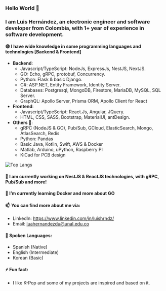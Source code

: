 ### Hello World 👋

### I am Luis Hernández, an electronic engineer and software developer from Colombia, with 1+ year of experience in software development.

 

#### 😄 I have wide knowledge in some programming languages and technologies [Backend & Frontend]
 - **Backend**:
	 - Javascript/TypeScript: NodeJs, ExpressJs, NestJS, NextJS.
	 - GO: Echo, gRPC, protobuf, Concurrency.
	 - Python: Flask & basic Django.
	 - C#: ASP.NET, Entity Framework, Identity Server.
	 - Databases: Postgresql, MongoDB, Firestore, MariaDB, MySQL, SQL Server.
	 - GraphQL: Apollo Server, Prisma ORM, Apollo Client for React
 - **Frontend**:
	 - Javascript/TypeScript: React.Js, Angular, JQuery.
	 - HTML, CSS, SASS, Bootstrap, MaterialUI, antDesign.
 - **Others 🤔**:
 	- gRPC (NodeJS & GO), Pub/Sub, GCloud, ElasticSearch, Mongo, AtlasSearch, Redis
 	- Python: Pandas
	- Basic Java, Kotlin, Swift, AWS & Docker
	- Matlab, Arduino, uPython, Raspberry PI
	- KiCad for PCB design

![Top Langs](https://github-readme-stats.vercel.app/api/top-langs/?username=DongnutLa&theme=tokyonight)

#### 🔭 I am currently working on NestJS & ReactJS technologies, with gRPC, Pub/Sub and more!
#### 🌱 I’m currently learning Docker and more about GO

#### 📫 You can find more about me via:
- LinkedIn: https://www.linkedin.com/in/luishrndz/
- Email: luahernandezdu@unal.edu.co

#### 💬 Spoken Languages:
- Spanish (Native)
- English (Intermediate)
- Korean (Basic)

#### ⚡ Fun fact:
- I like K-Pop and some of my projects are inspired and based on it.

<!--
**DongnutLa/DongnutLa** is a ✨ _special_ ✨ repository because its `README.md` (this file) appears on your GitHub profile.

Here are some ideas to get you started:

- 🔭 I’m currently working on ...
- 🌱 I’m currently learning ...
- 👯 I’m looking to collaborate on ...
- 🤔 I’m looking for help with ...
- 💬 Ask me about ...
- 📫 How to reach me: ...
- 😄 Pronouns: ...
- ⚡ Fun fact: ...
-->

